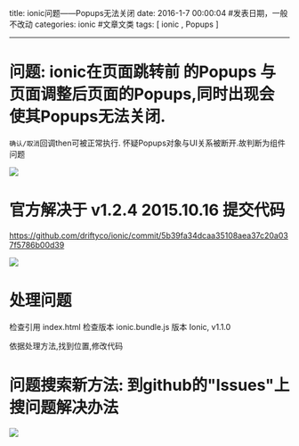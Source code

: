 title: ionic问题——Popups无法关闭
date: 2016-1-7 00:00:04 #发表日期，一般不改动
categories: ionic  #文章文类
tags: [ ionic , Popups ]


---

# 问题: ionic在页面跳转前 的Popups 与页面调整后页面的Popups,同时出现会使其Popups无法关闭. 
`确认/取消`回调then可被正常执行. 怀疑Popups对象与UI关系被断开.故判断为组件问题


![]( http://ll-blog.oss-cn-hangzhou.aliyuncs.com/16-2-23/99633147.jpg)


# 官方解决于 v1.2.4  2015.10.16 提交代码
https://github.com/driftyco/ionic/commit/5b39fa34dcaa35108aea37c20a037f5786b00d39


![]( http://ll-blog.oss-cn-hangzhou.aliyuncs.com/16-2-23/42560782.jpg)




# 处理问题
检查引用 index.html    <script src="lib/ionic/js/ionic.bundle.js"></script>
检查版本 ionic.bundle.js 版本 Ionic, v1.1.0

依据处理方法,找到位置,修改代码






# 问题搜索新方法: 到github的"Issues"上搜问题解决办法
![](http://ll-blog.oss-cn-hangzhou.aliyuncs.com/16-2-23/89527662.jpg)



<!-- more -->
